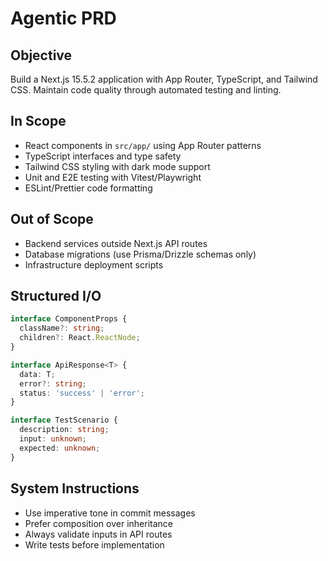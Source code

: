 # Agentic PRD

## Objective

Build a Next.js 15.5.2 application with App Router, TypeScript, and Tailwind CSS. Maintain code quality through automated testing and linting.

## In Scope

- React components in `src/app/` using App Router patterns
- TypeScript interfaces and type safety
- Tailwind CSS styling with dark mode support
- Unit and E2E testing with Vitest/Playwright
- ESLint/Prettier code formatting

## Out of Scope

- Backend services outside Next.js API routes
- Database migrations (use Prisma/Drizzle schemas only)
- Infrastructure deployment scripts

## Structured I/O

```typescript
interface ComponentProps {
  className?: string;
  children?: React.ReactNode;
}

interface ApiResponse<T> {
  data: T;
  error?: string;
  status: 'success' | 'error';
}

interface TestScenario {
  description: string;
  input: unknown;
  expected: unknown;
}
```

## System Instructions

- Use imperative tone in commit messages
- Prefer composition over inheritance
- Always validate inputs in API routes
- Write tests before implementation
